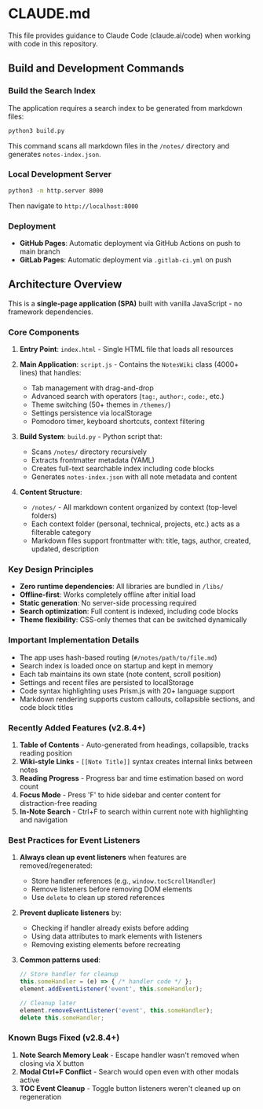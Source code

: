 # CLAUDE.md

This file provides guidance to Claude Code (claude.ai/code) when working with code in this repository.

## Build and Development Commands

### Build the Search Index
The application requires a search index to be generated from markdown files:
```bash
python3 build.py
```
This command scans all markdown files in the `/notes/` directory and generates `notes-index.json`.

### Local Development Server
```bash
python3 -m http.server 8000
```
Then navigate to `http://localhost:8000`

### Deployment
- **GitHub Pages**: Automatic deployment via GitHub Actions on push to main branch
- **GitLab Pages**: Automatic deployment via `.gitlab-ci.yml` on push

## Architecture Overview

This is a **single-page application (SPA)** built with vanilla JavaScript - no framework dependencies.

### Core Components

1. **Entry Point**: `index.html` - Single HTML file that loads all resources
2. **Main Application**: `script.js` - Contains the `NotesWiki` class (4000+ lines) that handles:
   - Tab management with drag-and-drop
   - Advanced search with operators (`tag:`, `author:`, `code:`, etc.)
   - Theme switching (50+ themes in `/themes/`)
   - Settings persistence via localStorage
   - Pomodoro timer, keyboard shortcuts, context filtering

3. **Build System**: `build.py` - Python script that:
   - Scans `/notes/` directory recursively
   - Extracts frontmatter metadata (YAML)
   - Creates full-text searchable index including code blocks
   - Generates `notes-index.json` with all note metadata and content

4. **Content Structure**:
   - `/notes/` - All markdown content organized by context (top-level folders)
   - Each context folder (personal, technical, projects, etc.) acts as a filterable category
   - Markdown files support frontmatter with: title, tags, author, created, updated, description

### Key Design Principles

- **Zero runtime dependencies**: All libraries are bundled in `/libs/`
- **Offline-first**: Works completely offline after initial load
- **Static generation**: No server-side processing required
- **Search optimization**: Full content is indexed, including code blocks
- **Theme flexibility**: CSS-only themes that can be switched dynamically

### Important Implementation Details

- The app uses hash-based routing (`#/notes/path/to/file.md`)
- Search index is loaded once on startup and kept in memory
- Each tab maintains its own state (note content, scroll position)
- Settings and recent files are persisted to localStorage
- Code syntax highlighting uses Prism.js with 20+ language support
- Markdown rendering supports custom callouts, collapsible sections, and code block titles

### Recently Added Features (v2.8.4+)

1. **Table of Contents** - Auto-generated from headings, collapsible, tracks reading position
2. **Wiki-style Links** - `[[Note Title]]` syntax creates internal links between notes
3. **Reading Progress** - Progress bar and time estimation based on word count
4. **Focus Mode** - Press 'F' to hide sidebar and center content for distraction-free reading
5. **In-Note Search** - Ctrl+F to search within current note with highlighting and navigation

### Best Practices for Event Listeners

1. **Always clean up event listeners** when features are removed/regenerated:
   - Store handler references (e.g., `window.tocScrollHandler`)
   - Remove listeners before removing DOM elements
   - Use `delete` to clean up stored references

2. **Prevent duplicate listeners** by:
   - Checking if handler already exists before adding
   - Using data attributes to mark elements with listeners
   - Removing existing elements before recreating

3. **Common patterns used**:
   ```javascript
   // Store handler for cleanup
   this.someHandler = (e) => { /* handler code */ };
   element.addEventListener('event', this.someHandler);
   
   // Cleanup later
   element.removeEventListener('event', this.someHandler);
   delete this.someHandler;
   ```

### Known Bugs Fixed (v2.8.4+)

1. **Note Search Memory Leak** - Escape handler wasn't removed when closing via X button
2. **Modal Ctrl+F Conflict** - Search would open even with other modals active  
3. **TOC Event Cleanup** - Toggle button listeners weren't cleaned up on regeneration
